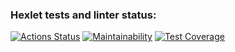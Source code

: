 ### Hexlet tests and linter status:
[![Actions Status](https://github.com/ivan24/php-project-lvl2/workflows/hexlet-check/badge.svg)](https://github.com/ivan24/php-project-lvl2/actions)
[![Maintainability](https://api.codeclimate.com/v1/badges/90e7ede4c41ceb514bb3/maintainability)](https://codeclimate.com/github/ivan24/php-project-lvl2/maintainability)
[![Test Coverage](https://api.codeclimate.com/v1/badges/90e7ede4c41ceb514bb3/test_coverage)](https://codeclimate.com/github/ivan24/php-project-lvl2/test_coverage)
